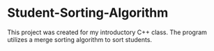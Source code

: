 # Student-Sorting-Algorithm
This project was created for my introductory C++ class.  The program utilizes a merge sorting algorithm to sort students.
